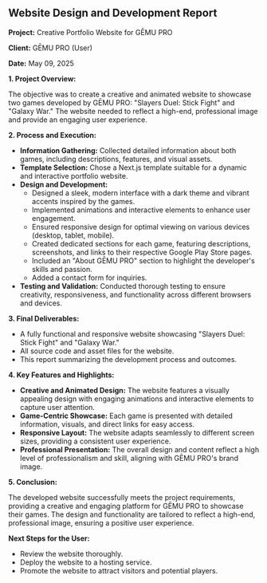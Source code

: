 ## Website Design and Development Report

**Project:** Creative Portfolio Website for GĒMU PRO

**Client:** GĒMU PRO (User)

**Date:** May 09, 2025

**1. Project Overview:**

The objective was to create a creative and animated website to showcase two games developed by GĒMU PRO: "Slayers Duel: Stick Fight" and "Galaxy War." The website needed to reflect a high-end, professional image and provide an engaging user experience.

**2. Process and Execution:**

*   **Information Gathering:** Collected detailed information about both games, including descriptions, features, and visual assets.
*   **Template Selection:** Chose a Next.js template suitable for a dynamic and interactive portfolio website.
*   **Design and Development:**
    *   Designed a sleek, modern interface with a dark theme and vibrant accents inspired by the games.
    *   Implemented animations and interactive elements to enhance user engagement.
    *   Ensured responsive design for optimal viewing on various devices (desktop, tablet, mobile).
    *   Created dedicated sections for each game, featuring descriptions, screenshots, and links to their respective Google Play Store pages.
    *   Included an "About GĒMU PRO" section to highlight the developer's skills and passion.
    *   Added a contact form for inquiries.
*   **Testing and Validation:** Conducted thorough testing to ensure creativity, responsiveness, and functionality across different browsers and devices.

**3. Final Deliverables:**

*   A fully functional and responsive website showcasing "Slayers Duel: Stick Fight" and "Galaxy War."
*   All source code and asset files for the website.
*   This report summarizing the development process and outcomes.

**4. Key Features and Highlights:**

*   **Creative and Animated Design:** The website features a visually appealing design with engaging animations and interactive elements to capture user attention.
*   **Game-Centric Showcase:** Each game is presented with detailed information, visuals, and direct links for easy access.
*   **Responsive Layout:** The website adapts seamlessly to different screen sizes, providing a consistent user experience.
*   **Professional Presentation:** The overall design and content reflect a high level of professionalism and skill, aligning with GĒMU PRO's brand image.

**5. Conclusion:**

The developed website successfully meets the project requirements, providing a creative and engaging platform for GĒMU PRO to showcase their games. The design and functionality are tailored to reflect a high-end, professional image, ensuring a positive user experience.

**Next Steps for the User:**

*   Review the website thoroughly.
*   Deploy the website to a hosting service.
*   Promote the website to attract visitors and potential players.
